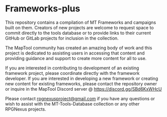 # Frameworks-plus
This repository contains a compilation of MT Frameworks and campaigns built on them.  Creators of new projects are welcome to request space to commit directly to the tools database or to provide links to their current GitHub or GitLab projects for inclusion in the collection.

The MapTool community has created an amazing body of work and this project is dedicated to assisting users in accessing that content and providing guidance and support to create more content for all to use.

If you are interested in contributing to development of an existing framework project, please coordinate directly with the framework developer.  If you are interested in developing a new framework or creating new content for existing frameworks, please contact the repository owner or inquire in the MapTool Discord server @ https://discord.gg/SBd6KxWHcU

Please contact rpgnexusproject@gmail.com if you have any questions or wish to assist with the MT-Tools-Database collection or any other RPGNexus projects.
